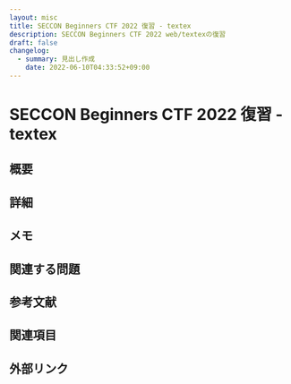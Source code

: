 ```yaml
---
layout: misc
title: SECCON Beginners CTF 2022 復習 - textex
description: SECCON Beginners CTF 2022 web/textexの復習
draft: false
changelog:
  - summary: 見出し作成
    date: 2022-06-10T04:33:52+09:00
---
```


# SECCON Beginners CTF 2022 復習 - textex

## 概要

## 詳細

## メモ

## 関連する問題

## 参考文献

## 関連項目

## 外部リンク
